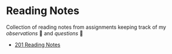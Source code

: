 # Reading Notes
Collection of reading notes from assignments keeping track of my _observations_ :thinking: and _questions_ :raised_eyebrow:
- [201 Reading Notes](201TableofContents.md)

